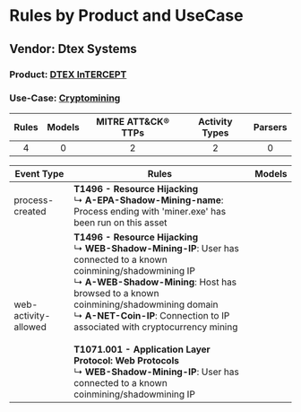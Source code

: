 Rules by Product and UseCase
============================
Vendor: Dtex Systems
--------------------
### Product: [DTEX InTERCEPT](../ds_dtex_systems_dtex_intercept.md)
### Use-Case: [Cryptomining](../../../../UseCases/uc_cryptomining.md)

| Rules | Models | MITRE ATT&CK® TTPs | Activity Types | Parsers |
|:-----:|:------:|:------------------:|:--------------:|:-------:|
|   4   |   0    |         2          |       2        |    0    |

| Event Type    | Rules    | Models |
| ---- | ---- | ------ |
| process-created      | <b>T1496 - Resource Hijacking</b><br> ↳ <b>A-EPA-Shadow-Mining-name</b>: Process ending with 'miner.exe' has been run on this asset    |        |
| web-activity-allowed | <b>T1496 - Resource Hijacking</b><br> ↳ <b>WEB-Shadow-Mining-IP</b>: User has connected to a known coinmining/shadowmining IP<br> ↳ <b>A-WEB-Shadow-Mining</b>: Host has browsed to a known coinmining/shadowmining domain<br> ↳ <b>A-NET-Coin-IP</b>: Connection to IP associated with cryptocurrency mining<br><br><b>T1071.001 - Application Layer Protocol: Web Protocols</b><br> ↳ <b>WEB-Shadow-Mining-IP</b>: User has connected to a known coinmining/shadowmining IP |        |
